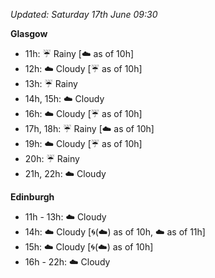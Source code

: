 *Updated: Saturday 17th June 09:30*

**Glasgow**

* 11h: :umbrella: Rainy [:cloud: as of 10h]
* 12h: :cloud: Cloudy [:umbrella: as of 10h]
* 13h: :umbrella: Rainy
* 14h, 15h: :cloud: Cloudy
* 16h: :cloud: Cloudy [:umbrella: as of 10h]
* 17h, 18h: :umbrella: Rainy [:cloud: as of 10h]
* 19h: :cloud: Cloudy [:umbrella: as of 10h]
* 20h: :umbrella: Rainy
* 21h, 22h: :cloud: Cloudy

**Edinburgh**

* 11h - 13h: :cloud: Cloudy
* 14h: :cloud: Cloudy [:cyclone:(:cloud:) as of 10h, :cloud: as of 11h]
* 15h: :cloud: Cloudy [:cyclone:(:cloud:) as of 10h]
* 16h - 22h: :cloud: Cloudy
